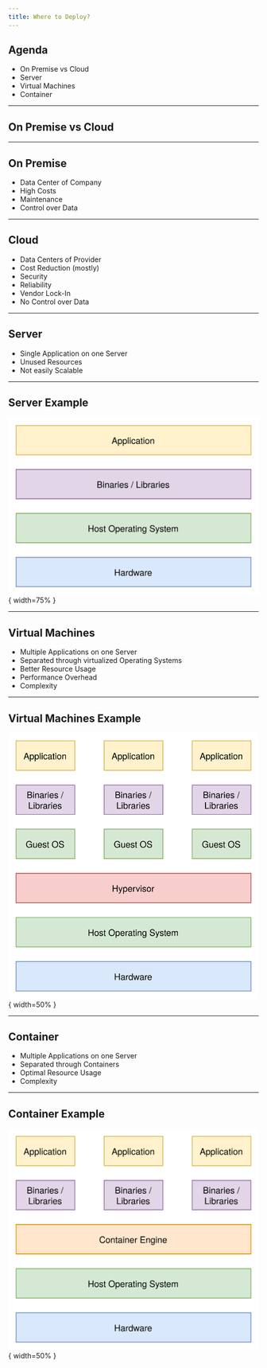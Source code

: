 ```yaml
---
title: Where to Deploy?
---
```


## Agenda

- On Premise vs Cloud
- Server
- Virtual Machines
- Container

---

## On Premise vs Cloud

---

## On Premise

- Data Center of Company
- High Costs
- Maintenance
- Control over Data

---

## Cloud

- Data Centers of Provider
- Cost Reduction (mostly)
- Security
- Reliability
- Vendor Lock-In
- No Control over Data

---

## Server

- Single Application on one Server
- Unused Resources
- Not easily Scalable

---

## Server Example

![](../assets/L14-server.png){ width=75% }

---

## Virtual Machines

- Multiple Applications on one Server
- Separated through virtualized Operating Systems
- Better Resource Usage
- Performance Overhead
- Complexity

---

## Virtual Machines Example

![](../assets/L14-vm.png){ width=50% }

---

## Container

- Multiple Applications on one Server
- Separated through Containers
- Optimal Resource Usage
- Complexity

---

## Container Example

![](../assets/L14-container.png){ width=50% }
